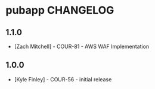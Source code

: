 pubapp CHANGELOG
=============================

1.1.0
-----
- [Zach Mitchell] - COUR-81 - AWS WAF Implementation

1.0.0
-----
- [Kyle Finley] - COUR-56 - initial release

